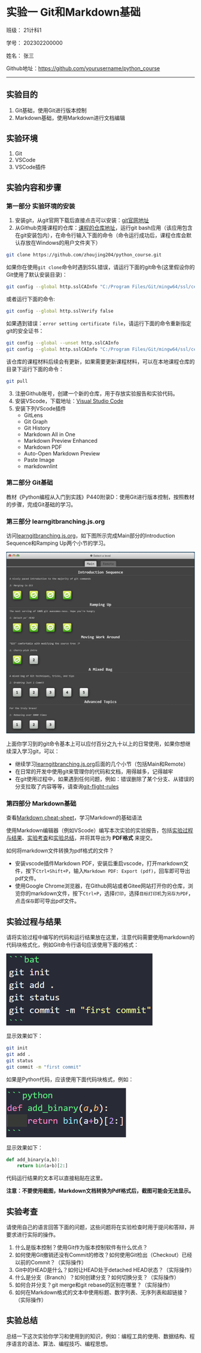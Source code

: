 # 实验一 Git和Markdown基础

班级： 21计科1

学号： 202302200000

姓名： 张三

Github地址：<https://github.com/yourusername/python_course>

---

## 实验目的

1. Git基础，使用Git进行版本控制
2. Markdown基础，使用Markdown进行文档编辑

## 实验环境

1. Git
2. VSCode
3. VSCode插件

## 实验内容和步骤

### 第一部分 实验环境的安装

1. 安装git，从git官网下载后直接点击可以安装：[git官网地址](https://git-scm.com/)
2. 从Github克隆课程的仓库：[课程的仓库地址](https://github.com/zhoujing204/python_course)，运行git bash应用（该应用包含在git安装包内），在命令行输入下面的命令（命令运行成功后，课程仓库会默认存放在Windows的用户文件夹下）

```bash
git clone https://github.com/zhoujing204/python_course.git
```

如果你在使用`git clone`命令时遇到SSL错误，请运行下面的git命令(这里假设你的Git使用了默认安装目录)：

```bash
git config --global http.sslCAInfo "C:/Program Files/Git/mingw64/ssl/certs/ca-bundle.crt"
```

或者运行下面的命令:

```bash
git config --global http.sslVerify false
```

如果遇到错误：`error setting certificate file`，请运行下面的命令重新指定git的安全证书：

```bash
git config --global --unset http.sslCAInfo
git config --global http.sslCAInfo "C:/Program Files/Git/mingw64/ssl/certs/ca-bundle.crt"
```

该仓库的课程材料后续会有更新，如果需要更新课程材料，可以在本地课程仓库的目录下运行下面的命令：

```bash
git pull
```

3. 注册Github账号，创建一个新的仓库，用于存放实验报告和实验代码。
4. 安装VScode，下载地址：[Visual Studio Code](https://code.visualstudio.com/)
5. 安装下列VScode插件
   - GitLens
   - Git Graph
   - Git History
   - Markdown All in One
   - Markdown Preview Enhanced
   - Markdown PDF
   - Auto-Open Markdown Preview
   - Paste Image
   - markdownlint

### 第二部分 Git基础

教材《Python编程从入门到实践》P440附录D：使用Git进行版本控制，按照教材的步骤，完成Git基础的学习。

### 第三部分 learngitbranching.js.org

访问[learngitbranching.js.org](https://learngitbranching.js.org)，如下图所示完成Main部分的Introduction Sequence和Ramping Up两个小节的学习。

![Learngitbranching.js.org](/Experiments/img/2023-07-28-21-07-40.png)

上面你学习到的git命令基本上可以应付百分之九十以上的日常使用，如果你想继续深入学习git，可以：

- 继续学习[learngitbranching.js.org](https://learngitbranching.js.org)后面的几个小节（包括Main和Remote）
- 在日常的开发中使用git来管理你的代码和文档，用得越多，记得越牢
- 在git使用过程中，如果遇到任何问题，例如：错误删除了某个分支、从错误的分支拉取了内容等等，请查询[git-flight-rules](https://github.com/k88hudson/git-flight-rules)

### 第四部分 Markdown基础

查看[Markdown cheat-sheet](http://www.markdownguide.org/cheat-sheet)，学习Markdown的基础语法

使用Markdown编辑器（例如VScode）编写本次实验的实验报告，包括[实验过程与结果](#实验过程与结果)、[实验考查](#实验考查)和[实验总结](#实验总结)，并将其导出为 **PDF格式** 来提交。

如何将markdown文件转换为pdf格式的文件？

- 安装vscode插件Markdown PDF，安装后重启vscode，打开markdown文件，按下`Ctrl+Shift+P`，输入`Markdown PDF: Export (pdf)`，回车即可导出pdf文件。
- 使用Google Chrome浏览器，在Github网站或者Gitee网站打开你的仓库，浏览你的markdown文件，按下`Ctrl+P`，选择`打印`，选择`目标打印机`为`另存为PDF`，点击`保存`即可导出pdf文件。

## 实验过程与结果

请将实验过程中编写的代码和运行结果放在这里，注意代码需要使用markdown的代码块格式化，例如Git命令行语句应该使用下面的格式：

![Git命令](/Experiments/img/2023-07-26-22-48.png)

显示效果如下：

```bash
git init
git add .
git status
git commit -m "first commit"
```

如果是Python代码，应该使用下面代码块格式，例如：

![Python代码](/Experiments/img/2023-07-26-22-52-20.png)

显示效果如下：

```python
def add_binary(a,b):
    return bin(a+b)[2:]
```

代码运行结果的文本可以直接粘贴在这里。

**注意：不要使用截图，Markdown文档转换为Pdf格式后，截图可能会无法显示。**

## 实验考查

请使用自己的语言回答下面的问题，这些问题将在实验检查时用于提问和答辩，并要求进行实际的操作。

1. 什么是版本控制？使用Git作为版本控制软件有什么优点？
2. 如何使用Git撤销还没有Commit的修改？如何使用Git检出（Checkout）已经以前的Commit？（实际操作）
3. Git中的HEAD是什么？如何让HEAD处于detached HEAD状态？（实际操作）
4. 什么是分支（Branch）？如何创建分支？如何切换分支？（实际操作）
5. 如何合并分支？git merge和git rebase的区别在哪里？（实际操作）
6. 如何在Markdown格式的文本中使用标题、数字列表、无序列表和超链接？（实际操作）

## 实验总结

总结一下这次实验你学习和使用到的知识，例如：编程工具的使用、数据结构、程序语言的语法、算法、编程技巧、编程思想。
